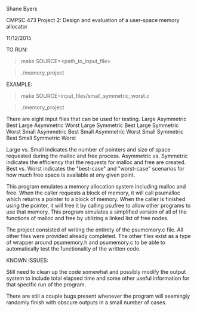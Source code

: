 Shane Byers

CMPSC 473 Project 2: Design and evaluation of a user-space memory allocator

11/12/2015

TO RUN:

> make SOURCE=<path_to_input_file>

> ./memory_project

EXAMPLE:

> make SOURCE=input_files/small_symmetric_worst.c

> ./memory_project

There are eight input files that can be used for testing.
Large Asymmetric Best
Large Asymmetric Worst
Large Symmetric  Best
Large Symmetric  Worst
Small Asymmetric Best
Small Asymmetric Worst
Small Symmetric  Best
Small Symmetric  Worst

Large vs. Small indicates the number of pointers and size of space requested during the malloc and free process.
Asymmetric vs. Symmetric indicates the efficiency that the requests for malloc and free are created.
Best vs. Worst indicates the "best-case" and "worst-case" scenarios for how much free space is available at any given point.

This program emulates a memory allocation system including malloc and free. When the caller requests a block of memory, it will call psumalloc which returns a pointer to a block of memory. When the caller is finished using the pointer, it will free it by calling psufree to allow other programs to use that memory. This program simulates a simplified version of all of the functions of malloc and free by utilizing a linked list of free nodes.

The project consisted of writing the entirety of the psumemory.c file. All other files were provided already completed. The other files exist as a type of wrapper around psumemory.h and psumemory.c to be able to automatically test the functionality of the written code.

KNOWN ISSUES:

Still need to clean up the code somewhat and possibly modify the output system to include total elapsed time and some other useful information for that specific run of the program.

There are still a couple bugs present whenever the program will seemingly randomly finish with obscure outputs in a small number of cases.
